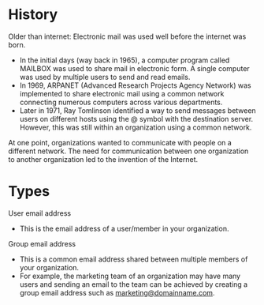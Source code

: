 # History
Older than internet: Electronic mail was used well before the internet was born.
- In the initial days (way back in 1965), a computer program called MAILBOX was used to share mail in electronic form. A single computer was used by multiple users to send and read emails.
- In 1969, ARPANET (Advanced Research Projects Agency Network) was implemented to share electronic mail using a common network connecting numerous computers across various departments.
- Later in 1971, Ray Tomlinson identified a way to send messages between users on different hosts using the @ symbol with the destination server. However, this was still within an organization using a common network.

At one point, organizations wanted to communicate with people on a different network. The need for communication between one organization to another organization led to the invention of the Internet.
# Types
User email address
- This is the email address of a user/member in your organization.

Group email address
- This is a common email address shared between multiple members of your organization.
- For example, the marketing team of an organization may have many users and sending an email to the team can be achieved by creating a group email address such as marketing@domainname.com.
